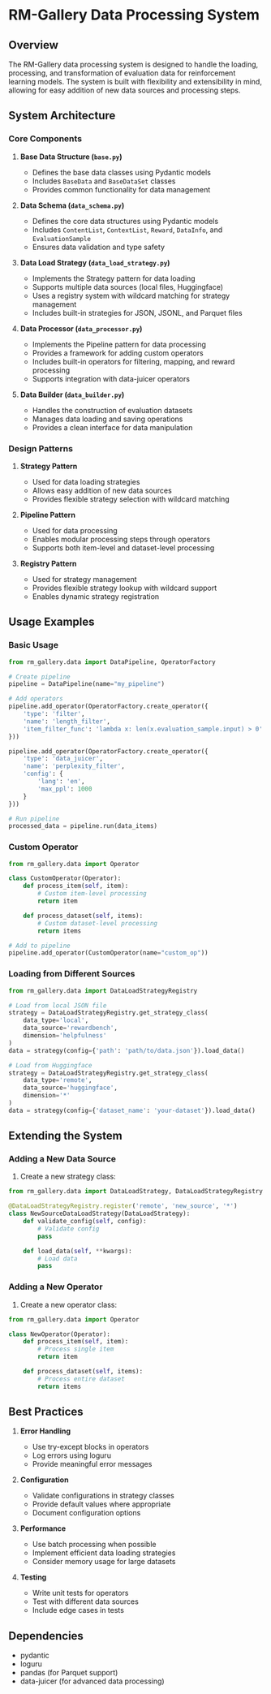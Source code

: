 # RM-Gallery Data Processing System

## Overview

The RM-Gallery data processing system is designed to handle the loading, processing, and transformation of evaluation data for reinforcement learning models. The system is built with flexibility and extensibility in mind, allowing for easy addition of new data sources and processing steps.

## System Architecture

### Core Components

1. **Base Data Structure (`base.py`)**
   - Defines the base data classes using Pydantic models
   - Includes `BaseData` and `BaseDataSet` classes
   - Provides common functionality for data management

2. **Data Schema (`data_schema.py`)**
   - Defines the core data structures using Pydantic models
   - Includes `ContentList`, `ContextList`, `Reward`, `DataInfo`, and `EvaluationSample`
   - Ensures data validation and type safety

3. **Data Load Strategy (`data_load_strategy.py`)**
   - Implements the Strategy pattern for data loading
   - Supports multiple data sources (local files, Huggingface)
   - Uses a registry system with wildcard matching for strategy management
   - Includes built-in strategies for JSON, JSONL, and Parquet files

4. **Data Processor (`data_processor.py`)**
   - Implements the Pipeline pattern for data processing
   - Provides a framework for adding custom operators
   - Includes built-in operators for filtering, mapping, and reward processing
   - Supports integration with data-juicer operators

5. **Data Builder (`data_builder.py`)**
   - Handles the construction of evaluation datasets
   - Manages data loading and saving operations
   - Provides a clean interface for data manipulation

### Design Patterns

1. **Strategy Pattern**
   - Used for data loading strategies
   - Allows easy addition of new data sources
   - Provides flexible strategy selection with wildcard matching

2. **Pipeline Pattern**
   - Used for data processing
   - Enables modular processing steps through operators
   - Supports both item-level and dataset-level processing

3. **Registry Pattern**
   - Used for strategy management
   - Provides flexible strategy lookup with wildcard support
   - Enables dynamic strategy registration

## Usage Examples

### Basic Usage

```python
from rm_gallery.data import DataPipeline, OperatorFactory

# Create pipeline
pipeline = DataPipeline(name="my_pipeline")

# Add operators
pipeline.add_operator(OperatorFactory.create_operator({
    'type': 'filter',
    'name': 'length_filter',
    'item_filter_func': 'lambda x: len(x.evaluation_sample.input) > 0'
}))

pipeline.add_operator(OperatorFactory.create_operator({
    'type': 'data_juicer',
    'name': 'perplexity_filter',
    'config': {
        'lang': 'en',
        'max_ppl': 1000
    }
}))

# Run pipeline
processed_data = pipeline.run(data_items)
```

### Custom Operator

```python
from rm_gallery.data import Operator

class CustomOperator(Operator):
    def process_item(self, item):
        # Custom item-level processing
        return item

    def process_dataset(self, items):
        # Custom dataset-level processing
        return items

# Add to pipeline
pipeline.add_operator(CustomOperator(name="custom_op"))
```

### Loading from Different Sources

```python
from rm_gallery.data import DataLoadStrategyRegistry

# Load from local JSON file
strategy = DataLoadStrategyRegistry.get_strategy_class(
    data_type='local',
    data_source='rewardbench',
    dimension='helpfulness'
)
data = strategy(config={'path': 'path/to/data.json'}).load_data()

# Load from Huggingface
strategy = DataLoadStrategyRegistry.get_strategy_class(
    data_type='remote',
    data_source='huggingface',
    dimension='*'
)
data = strategy(config={'dataset_name': 'your-dataset'}).load_data()
```

## Extending the System

### Adding a New Data Source

1. Create a new strategy class:
```python
from rm_gallery.data import DataLoadStrategy, DataLoadStrategyRegistry

@DataLoadStrategyRegistry.register('remote', 'new_source', '*')
class NewSourceDataLoadStrategy(DataLoadStrategy):
    def validate_config(self, config):
        # Validate config
        pass

    def load_data(self, **kwargs):
        # Load data
        pass
```

### Adding a New Operator

1. Create a new operator class:
```python
from rm_gallery.data import Operator

class NewOperator(Operator):
    def process_item(self, item):
        # Process single item
        return item

    def process_dataset(self, items):
        # Process entire dataset
        return items
```

## Best Practices

1. **Error Handling**
   - Use try-except blocks in operators
   - Log errors using loguru
   - Provide meaningful error messages

2. **Configuration**
   - Validate configurations in strategy classes
   - Provide default values where appropriate
   - Document configuration options

3. **Performance**
   - Use batch processing when possible
   - Implement efficient data loading strategies
   - Consider memory usage for large datasets

4. **Testing**
   - Write unit tests for operators
   - Test with different data sources
   - Include edge cases in tests

## Dependencies

- pydantic
- loguru
- pandas (for Parquet support)
- data-juicer (for advanced data processing) 